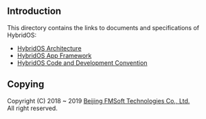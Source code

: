 ## Introduction

This directory contains the links to documents and specifications of HybridOS:

* [HybridOS Architecture]
* [HybridOS App Framework]
* [HybridOS Code and Development Convention]

## Copying

Copyright (C) 2018 \~ 2019 [Beijing FMSoft Technologies Co., Ltd.]  
All right reserved.

[Beijing FMSoft Technologies Co., Ltd.]: https://www.fmsoft.cn
[FMSoft Technologies]: https://www.fmsoft.cn
[HybridOS Official Site]: https://hybrid.fmsoft.cn

[HybridOS Architecture]: specs/HybridOS-Architecture.md
[HybridOS App Framework]: specs/HybridOS-App-Framework.md
[HybridOS Code and Development Convention]: specs/HybridOS-Code-and-Development-Convention.md

